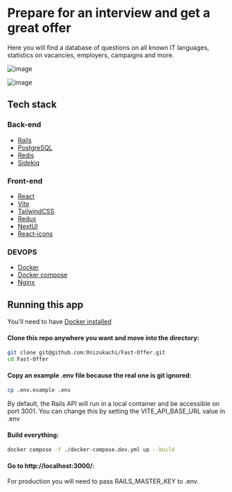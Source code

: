 # Prepare for an interview and get a great offer

Here you will find a database of questions on all known IT languages, statistics on vacancies, employers, campaigns and more.

![image](https://github.com/user-attachments/assets/aa339854-bcd7-41cc-84aa-10a6f8ec431b)

![image](https://github.com/user-attachments/assets/9d5551a4-45c3-47a1-81d8-6316bf475534)

## Tech stack


### Back-end
- [Rails](https://rubyonrails.org/)
- [PostgreSQL](https://www.postgresql.org/)
- [Redis](https://redis.io/)
- [Sidekiq](https://github.com/mperham/sidekiq)

### Front-end
- [React](https://ru.legacy.reactjs.org/)
- [Vite](https://vitejs.dev/)
- [TailwindCSS](https://tailwindcss.com/)
- [Redux](https://redux.js.org/)
- [NextUI](https://nextui.org/)
- [React-icons](https://react-icons.github.io/react-icons/)

### DEVOPS
- [Docker](https://www.docker.com/)
- [Docker compose](https://www.docker.com/)
- [Nginx](https://nginx.org/ru/)


## Running this app

You'll need to have [Docker installed](https://docs.docker.com/get-docker/)

#### Clone this repo anywhere you want and move into the directory:

```sh
git clone git@github.com:Onizukachi/Fast-Offer.git
cd Fast-Offer
```

#### Copy an example .env file because the real one is git ignored:

```sh
cp .env.example .env
```

By default, the Rails API will run in a local container and be accessible on port 3001. You can change this by setting the VITE_API_BASE_URL value in .env

#### Build everything:

```sh
docker compose -f ./docker-compose.dev.yml up --build
```

#### Go to http://localhost:3000/:

For production you will need to pass RAILS_MASTER_KEY to .env.
